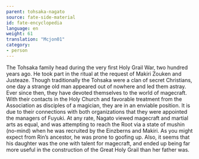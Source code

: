 ```yaml
---
parent: tohsaka-nagato
source: fate-side-material
id: fate-encyclopedia
language: en
weight: 61
translation: "Mcjon01"
category:
- person
---
```


The Tohsaka family head during the very first Holy Grail War, two hundred years ago.
He took part in the ritual at the request of Makiri Zouken and Justeaze.
Though traditionally the Tohsaka were a clan of secret Christians, one day a strange old man appeared out of nowhere and led them astray. Ever since then, they have devoted themselves to the world of magecraft.
With their contacts in the Holy Church and favorable treatment from the Association as disciples of a magician, they are in an enviable position.
It is due to their connections with both organizations that they were appointed the managers of Fuyuki.
At any rate, Nagato viewed magecraft and martial arts as equal, and was attempting to reach the Root via a state of mushin (no-mind) when he was recruited by the Einzberns and Makiri.
As you might expect from Rin’s ancestor, he was prone to goofing up. Also, it seems that his daughter was the one with talent for magecraft, and ended up being far more useful in the construction of the Great Holy Grail than her father was.
